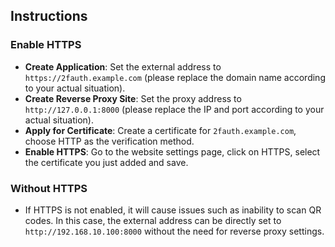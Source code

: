 ## Instructions

### **Enable HTTPS**

- **Create Application**: Set the external address to `https://2fauth.example.com` (please replace the domain name according to your actual situation).
- **Create Reverse Proxy Site**: Set the proxy address to `http://127.0.0.1:8000` (please replace the IP and port according to your actual situation).
- **Apply for Certificate**: Create a certificate for `2fauth.example.com`, choose HTTP as the verification method.
- **Enable HTTPS**: Go to the website settings page, click on HTTPS, select the certificate you just added and save.

### **Without HTTPS**

- If HTTPS is not enabled, it will cause issues such as inability to scan QR codes. In this case, the external address can be directly set to `http://192.168.10.100:8000` without the need for reverse proxy settings.
